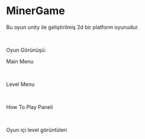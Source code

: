# MinerGame
<p>Bu oyun unity ile geliştirilmiş 2d bir platform oyunudur.</p><br>
<p>Oyun Görünüşü:</p>
<p>Main Menu</p><br>
<img src="Readmeİcin/1.PNG" alt=""><br>
<p>Level Menu</p><br>
<img src="Readmeİcin/2.PNG" alt=""><br>
<p>How To Play Paneli</p><br>
<img src="Readmeİcin/3.PNG" alt=""><br>
<p>Oyun içi level görüntüleri</p><br>
 <img src="Readmeİcin/4.PNG" alt=""><br>
<img src="Readmeİcin/5.PNG" alt=""><br>
